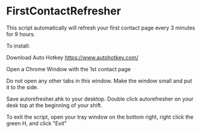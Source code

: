 # FirstContactRefresher

This script automatically will refresh your first contact page every 3 minutes for 9 hours. 

To install: 

Download Auto Hotkey https://www.autohotkey.com/

Open a Chrome Window with the 1st contact page 

Do not open any other tabs in this window. Make the window small and put it to the side. 

Save autorefresher.ahk to your desktop.
Double click autorefresher on your desk top at the beginning of your shift.

To exit the script, open your tray window on the bottom right, right click the green H, and click "Exit"
